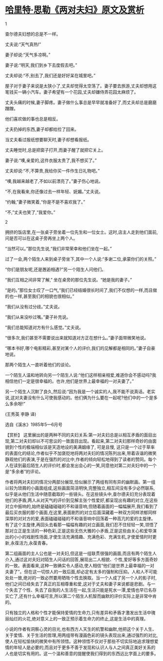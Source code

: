 # [哈里特·思勒《两对夫妇》原文及赏析](https://www.vrrw.net/wx/15512.html)

1

查尔德夫妇想的总是不一样。

丈夫说:“天气真热!”

妻子却说:“天气多凉啊。”

妻子说:“明天,我们到乡下去度假去吧。”

丈夫却说:“不,别去了,我们还是好好呆在城里吧。”

屋子对于妻子来说是太狭小了,丈夫却觉得太空荡了。妻子要去旅游,丈夫却想用这笔钱买一辆小汽车。妻子希望有一个花园,丈夫却嫌侍弄花园太麻烦了。

丈夫头痛的时候,妻子脚疼。妻子做什么事总是早早就准备好了,而丈夫却总是磨磨蹭蹭。

他们喜欢做的事也总是相反。

丈夫扔掉的东西,妻子却都给捡了回来。

当丈夫看过报纸想要聊天时,妻子却想看报纸。

丈夫睡觉时,总是把窗子打开,而妻子醒了就把它关上。

妻子说:“噢,亲爱的,这件衣服太贵了,我不想买了。”

丈夫却说:“不,不算贵,我给你买一件作生日礼物吧。”

“噢,我越来越老了,不如以前漂亮了。”妻子伤心地说。

“不,在我看来,你还像过去一样年轻、妩媚。”丈夫说。

“约翰,”妻子微笑着,“你是不是不喜欢我了。”

“不,”丈夫也笑了,“我爱你。”

2

拥挤的饭店里,在一张桌子旁坐着一位先生和一位女士。这时,店主人走到他们面前, 问是否可以在这桌子旁再坐上两个人。

“当然可以。”那位先生说,“我们非常荣幸和他们坐在一起。”

过了一会,两个陌生人来到桌子旁坐下,其中一个人说:“多谢二位,承蒙你们的关照。”

“你们是朋友呢,还是邂逅相遇?”另一个陌生人问他们。

“我们互相之间非常了解,” 坐在桌旁的那位先生说。“她是我的妻子。”

“是的。”那位女士叹了一口气,“我们已经结婚很长时间了,我们不仅想的一样,而且做的也一样,甚至我们的相貌也很相似。”

“我们从没有过分歧。”丈夫说。

“我们从来没吵过嘴。”妻子补充说。

“我们总能知道对方有什么感觉。”丈夫说。

“很多次,我们甚至不需要说出来就知道对方正在想什么。”妻子面带微笑地说。

“哪本书好,哪个电影精彩,甚至对某个人的评价,我们的见解都是相同的。”妻子自豪地说。

那两个陌生人一直听着他们的谈论。

一个陌生人温和地转向另一个陌生人说:“他们这样相亲相爱,难道你会不感动吗?我相信他们一定是很幸福的。也许,他们是世界上最幸福的一对夫妻了。”

另一个陌生人沉默了良久,然后说:“因为我是一个诚实的人,我不能不说真话。老实说,这对夫妻没有什么可使我感动的。他们俩为什么要在一起呢?他们中的一个是多么多余呀!”

(王秀英 李静 译)

选自《溪水》1985年5—6月号



【赏析】 这里展出的是两种不同的夫妇关系:第一对夫妇总是以相互矛盾的面目出现,第二对夫妇却以不可思议的一致面目出现。看起来,第二对夫妇那样奇妙的由面貌到个性的极端相似该是天造地设的美满姻缘了, 可是且慢, 这只是一个过于草率的表面化的结论,作者似乎不加褒贬地将两对夫妇的情况陈列出来,带着诙谐的微笑静观他们的表演,于是在强烈的对比中,作者的倾向轻松地得到了读者的赞同。每个人在读到最后陌生人的评价时,都会发出会心的一笑,同意他对第二对夫妇中的一个是“多余者”的评论。

作者将两对夫妇的情况分两部分展现,恰似展示了两组有同有异的幽默画。第一组以较为琐屑的小画面组成,这些画面简洁明快,完整独立,相互间没有多少必然联系,似乎是从他们生活中随意截取的一些镜头。在这些镜头中,查尔德夫妇充分表现着他们的矛盾,两人从对天气的评价到见解主张个性爱好,都呈现出有趣的对立,在这些对立中振响的,始终是磕磕碰碰的不和谐音响,但随着画面的一幅幅展开,我们看到了最后买衣服的那个画面,在这里,表面剧烈的对立后面深藏着一种双方同样浓郁同样深厚的对对方的爱,表面磕磕碰碰的不和谐音响中回荡着一种高亢的爱的主旋律。有了这个主旋律,再回头去看那一幅幅有趣的对立画面,我们忍不住轻轻一笑,领悟了那对立正是生活的一种色彩,正是这些无伤大雅的小矛盾,正是这些由关心和爱导演出的小小的戏剧性场面,才使生活充满情趣、充满色彩、充满生机,才使爱情时时更新,永葆活力,永葆青春。

第二组画面的主人公也是一对夫妇,但这是一组联贯很强的画面,而且有两个陌生人介入,通过这对夫妇对陌生人问话的回答,展现出二人相貌、个性,爱好等多方面奇妙的一致。表面看来,这种一致确实令人感动,使人相信“他们是世界上最幸福的一对夫妻了”。但在这一切惊人的一致后面,却必定有太多的强制和压抑。人和人不可能处处一致,绝对的一致必然要用牺牲个性去换取。当一个人成了另一个人的影子时,他们之间已经失去了真正的互相尊重和爱,这对于丈夫和妻子来说都是悲剧。与一个失去了个性、失去了自我的人生活在一起,生活只能是死水一潭,爱情也早已名存实亡了,还有什么幸福可言,所以第二个陌生人机智而幽默的评价实际上是非常中肯的。

只有独立的人格和个性才能保持爱情的生命力,只有差异和矛盾才激发出生活中瑰丽灿烂的火花,绝对意义上的一致正预示着生命力的终止,这是生活中的真理。

小说的作者有洞察心灵的目光,也有西方人天生的机警和幽默,他把这个关于人生、关于爱情、关于生活的哲理,用两组带有漫画色彩的镜头表现出来,通过强烈的对比,使人在轻松愉快的微笑中有所领悟。这种领悟不仅对于那些不切实际地追求理想爱情的年轻人是必要的,而且对于更多不善于发现和认识人与人之间真正美好关系的人也是切实有用的。这一个温和善意的提醒使我们得到的东西远比字面上的要多。

